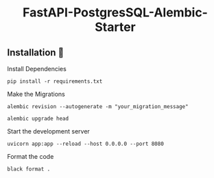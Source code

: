 <h1 align="center" id="title">FastAPI-PostgresSQL-Alembic-Starter</h1>

## Installation 🔧

Install Dependencies

```
pip install -r requirements.txt
```

Make the Migrations

```
alembic revision --autogenerate -m "your_migration_message"
```

```
alembic upgrade head
```

Start the development server

```
uvicorn app:app --reload --host 0.0.0.0 --port 8080
```

Format the code

```
black format .
```
